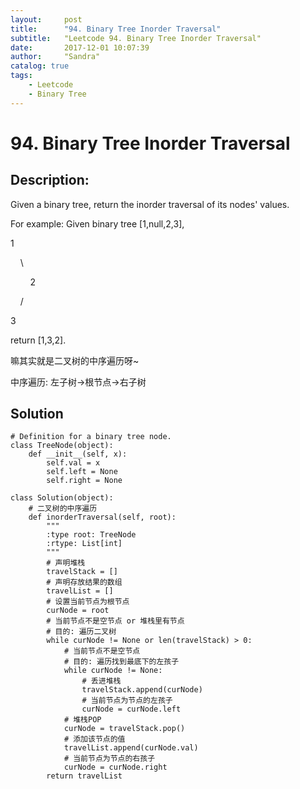 ```yaml
---
layout:     post
title:      "94. Binary Tree Inorder Traversal"
subtitle:   "Leetcode 94. Binary Tree Inorder Traversal"
date:       2017-12-01 10:07:39
author:     "Sandra"
catalog: true
tags:
    - Leetcode
    - Binary Tree
---
```


# 94. Binary Tree Inorder Traversal

## Description:

Given a binary tree, return the inorder traversal of its nodes' values.

For example:
Given binary tree [1,null,2,3],
<p>1</p>
<p>&nbsp;&nbsp;&nbsp;&nbsp;\</p>
<p>&nbsp;&nbsp;&nbsp;&nbsp;&nbsp;&nbsp;&nbsp;&nbsp;2</p>
<p>&nbsp;&nbsp;&nbsp;&nbsp;/</p>
<p>3</p>
return [1,3,2].

嘛其实就是二叉树的中序遍历呀~

中序遍历: 左子树->根节点->右子树

## Solution
    # Definition for a binary tree node.
    class TreeNode(object):
        def __init__(self, x):
            self.val = x
            self.left = None
            self.right = None

    class Solution(object):
        # 二叉树的中序遍历
        def inorderTraversal(self, root):
            """
            :type root: TreeNode
            :rtype: List[int]
            """
            # 声明堆栈
            travelStack = []
            # 声明存放结果的数组
            travelList = []
            # 设置当前节点为根节点
            curNode = root
            # 当前节点不是空节点 or 堆栈里有节点
            # 目的: 遍历二叉树
            while curNode != None or len(travelStack) > 0:
                # 当前节点不是空节点
                # 目的: 遍历找到最底下的左孩子
                while curNode != None:
                    # 丢进堆栈
                    travelStack.append(curNode)
                    # 当前节点为节点的左孩子
                    curNode = curNode.left
                # 堆栈POP
                curNode = travelStack.pop()
                # 添加该节点的值
                travelList.append(curNode.val)
                # 当前节点为节点的右孩子
                curNode = curNode.right
            return travelList  
